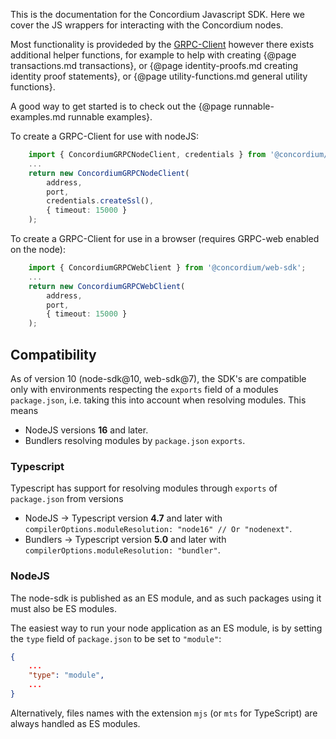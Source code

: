 This is the documentation for the Concordium Javascript SDK. Here we cover
the JS wrappers for interacting with the Concordium nodes.

Most functionality is provideded by the
[GRPC-Client](../classes/Common_GRPC_Client.ConcordiumGRPCClient.html)
however there exists additional helper functions, for example to help with
creating {@page transactions.md transactions}, or {@page identity-proofs.md
creating identity proof statements}, or {@page utility-functions.md general
utility functions}.

A good way to get started is to check out the {@page runnable-examples.md
runnable examples}.

To create a GRPC-Client for use with nodeJS:

```ts
    import { ConcordiumGRPCNodeClient, credentials } from '@concordium/web-sdk/nodejs';
    ...
    return new ConcordiumGRPCNodeClient(
        address,
        port,
        credentials.createSsl(),
        { timeout: 15000 }
    );
```

To create a GRPC-Client for use in a browser (requires GRPC-web enabled on the node):

```ts
    import { ConcordiumGRPCWebClient } from '@concordium/web-sdk';
    ...
    return new ConcordiumGRPCWebClient(
        address,
        port,
        { timeout: 15000 }
    );
```

## Compatibility

As of version 10 (node-sdk@10, web-sdk@7), the SDK's are compatible only with environments
respecting the `exports` field of a modules `package.json`, i.e. taking this into
account when resolving modules. This means

- NodeJS versions **16** and later.
- Bundlers resolving modules by `package.json` `exports`.

### Typescript

Typescript has support for resolving modules through `exports` of `package.json`
from versions

- NodeJS -> Typescript version **4.7** and later with
`compilerOptions.moduleResolution: "node16" // Or "nodenext"`.
- Bundlers -> Typescript version **5.0** and later with
`compilerOptions.moduleResolution: "bundler"`.

### NodeJS

The node-sdk is published as an ES module, and as such packages using it must
also be ES modules.

The easiest way to run your node application as an ES module, is by setting
the `type` field of `package.json` to be set to `"module"`:

```json
{
    ...
    "type": "module",
    ...
}
```

Alternatively, files names with the extension `mjs` (or `mts` for TypeScript)
are always handled as ES modules.
